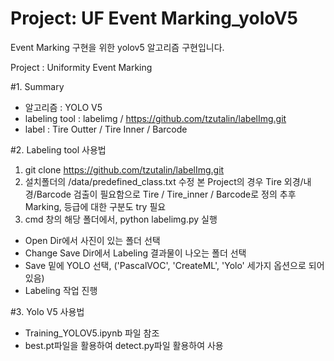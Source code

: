 # Project: UF Event Marking_yoloV5

Event Marking 구현을 위한 yolov5 알고리즘 구현입니다.

 Project : Uniformity Event Marking

#1. Summary

 - 알고리즘 : YOLO V5
 - labeling tool : labelimg / https://github.com/tzutalin/labelImg.git
 - label : Tire Outter / Tire Inner / Barcode
 
#2. Labeling tool 사용법
 1) git clone https://github.com/tzutalin/labelImg.git
 2) 설치폴더의 /data/predefined_class.txt 수정
    본 Project의 경우 Tire 외경/내경/Barcode 검출이 필요함으로 Tire / Tire_inner / Barcode로 정의
    추후 Marking, 등급에 대한 구분도 try 필요
 3) cmd 창의 해당 폴더에서, python labelimg.py 실행
  - Open Dir에서 사진이 있는 폴더 선택
  - Change Save Dir에서 Labeling 결과물이 나오는 폴더 선택
  - Save 밑에 YOLO 선택, ('PascalVOC', 'CreateML', 'Yolo' 세가지 옵션으로 되어있음)
  - Labeling 작업 진행
  
#3. Yolo V5 사용법
 - Training_YOLOV5.ipynb 파일 참조
 - best.pt파일을 활용하여 detect.py파일 활용하여 사용
